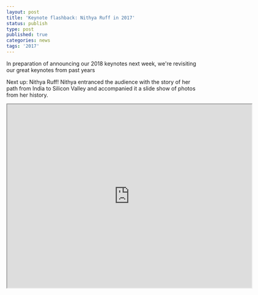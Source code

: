 ```yaml
---
layout: post
title: 'Keynote flashback: Nithya Ruff in 2017'
status: publish
type: post
published: true
categories: news
tags: '2017'
---
```


In preparation of announcing our 2018 keynotes next week, we're revisiting our great keynotes from past years

Next up: Nithya Ruff! Nithya entranced the audience with the story of her path from India to Silicon Valley and accompanied it a slide show of photos from her history.

<iframe src="https://archive.org/embed/seagl2017-nithya-ruff-20171006" width="640" height="480" frameborder="2" webkitallowfullscreen="true" mozallowfullscreen="true" allowfullscreen></iframe>
